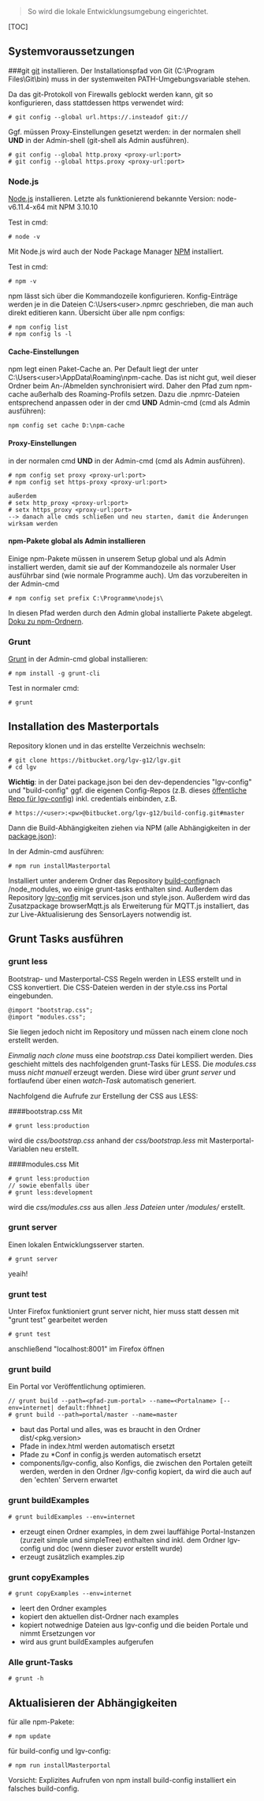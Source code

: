 >So wird die lokale Entwicklungsumgebung eingerichtet.

[TOC]

## Systemvoraussetzungen

###git
[git](http://git-scm.com/) installieren.
Der Installationspfad von Git (C:\Program Files\Git\bin\) muss in der systemweiten PATH-Umgebungsvariable stehen.

Da das git-Protokoll von Firewalls geblockt werden kann, git so konfigurieren, dass stattdessen https verwendet wird:

```
# git config --global url.https://.insteadof git://
```

Ggf. müssen Proxy-Einstellungen gesetzt werden:
in der normalen shell **UND** in der Admin-shell (git-shell als Admin ausführen).
```
# git config --global http.proxy <proxy-url:port>
# git config --global https.proxy <proxy-url:port>
```

### Node.js
[Node.js](http://nodejs.org) installieren. Letzte als funktionierend bekannte Version: node-v6.11.4-x64 mit NPM 3.10.10

Test in cmd:

```
# node -v
```

Mit Node.js wird auch der Node Package Manager [NPM](http://npmjs.org) installiert.

Test in cmd:

```
# npm -v
```

npm lässt sich über die Kommandozeile konfigurieren. Konfig-Einträge werden je in die Dateien C:\Users\<user>\.npmrc geschrieben, die man auch direkt editieren kann. Übersicht über alle npm configs:

```
# npm config list
# npm config ls -l
```

#### Cache-Einstellungen
npm legt einen Paket-Cache an. Per Default liegt der unter C:\Users\<user>\AppData\Roaming\npm-cache. Das ist nicht gut, weil dieser Ordner beim An-/Abmelden synchronisiert wird. Daher den Pfad zum npm-cache außerhalb des Roaming-Profils setzen. Dazu die .npmrc-Dateien entsprechend anpassen oder in der cmd **UND** Admin-cmd (cmd als Admin ausführen):

```
npm config set cache D:\npm-cache
```

#### Proxy-Einstellungen
in der normalen cmd **UND** in der Admin-cmd (cmd als Admin ausführen).

```
# npm config set proxy <proxy-url:port>
# npm config set https-proxy <proxy-url:port>

außerdem
# setx http_proxy <proxy-url:port>
# setx https_proxy <proxy-url:port>
--> danach alle cmds schließen und neu starten, damit die Änderungen wirksam werden

```

#### npm-Pakete global als Admin installieren
Einige npm-Pakete müssen in unserem Setup global und als Admin installiert werden, damit sie auf der Kommandozeile als normaler User ausführbar sind (wie normale Programme auch). Um das vorzubereiten in der Admin-cmd

```
# npm config set prefix C:\Programme\nodejs\
```

In diesen Pfad werden durch den Admin global installierte Pakete abgelegt. [Doku zu npm-Ordnern](https://docs.npmjs.com/files/folders).

### Grunt
[Grunt](http://gruntjs.com/) in der Admin-cmd global installieren:
```
# npm install -g grunt-cli
```

Test in normaler cmd:
```
# grunt
```


## Installation des Masterportals
Repository klonen und in das erstellte Verzeichnis wechseln:
```
# git clone https://bitbucket.org/lgv-g12/lgv.git
# cd lgv
```

**Wichtig**: in der Datei package.json bei den dev-dependencies "lgv-config" und "build-config" ggf. die eigenen Config-Repos (z.B. dieses [öffentliche Repo für lgv-config](https://bitbucket.org/lgv-g12/lgv-config-public/)) inkl. credentials einbinden, z.B.

```
# https://<user>:<pw>@bitbucket.org/lgv-g12/build-config.git#master
```


Dann die Build-Abhängigkeiten ziehen via NPM (alle Abhängigkeiten in der [package.json](../package.json)):

In der Admin-cmd ausführen:
```
# npm run installMasterportal
```


Installiert unter anderem Ordner das Repository [build-config](https://bitbucket.org/lgv-g12/build-config)nach /node_modules, wo einige grunt-tasks enthalten sind. Außerdem das Repository [lgv-config](https://bitbucket.org/lgv-g12/lgv-config) mit services.json und style.json. Außerdem wird das Zusatzpackage browserMqtt.js als Erweiterung für MQTT.js installiert, das zur Live-Aktualisierung des SensorLayers notwendig ist.


## Grunt Tasks ausführen
### grunt less
Bootstrap- und Masterportal-CSS Regeln werden in LESS erstellt und in CSS konvertiert. Die CSS-Dateien werden in der style.css ins Portal eingebunden.
```
@import "bootstrap.css";
@import "modules.css";
```
Sie liegen jedoch nicht im Repository und müssen nach einem clone noch erstellt werden.

*Einmalig nach clone* muss eine *bootstrap.css* Datei kompiliert werden. Dies geschieht mittels des nachfolgenden grunt-Tasks für LESS.
Die *modules.css* muss *nicht manuell* erzeugt werden. Diese wird über *grunt server* und fortlaufend über einen *watch-Task* automatisch generiert.

Nachfolgend die Aufrufe zur Erstellung der CSS aus LESS:

####bootstrap.css
Mit 
```
# grunt less:production
```
wird die *css/bootstrap.css* anhand der *css/bootstrap.less* mit Masterportal-Variablen neu erstellt.

####modules.css
Mit 
```
# grunt less:production
// sowie ebenfalls über
# grunt less:development
```
wird die *css/modules.css* aus allen *.less Dateien* unter */modules/* erstellt.

### grunt server
Einen lokalen Entwicklungsserver starten.

```
# grunt server
```

yeaih!

### grunt test
Unter Firefox funktioniert grunt server nicht, hier muss statt dessen mit "grunt test" gearbeitet werden

```
# grunt test
```

anschließend "localhost:8001" im Firefox öffnen

### grunt build
Ein Portal vor Veröffentlichung optimieren.

```
// grunt build --path=<pfad-zum-portal> --name=<Portalname> [--env=internet| default:fhhnet]
# grunt build --path=portal/master --name=master
```

- baut das Portal und alles, was es braucht in den Ordner dist/<pkg.version>
- Pfade in index.html werden automatisch ersetzt
 - Pfade zu *Conf in config.js werden automatisch ersetzt
- components/lgv-config, also Konfigs, die zwischen den Portalen geteilt werden, werden in den Ordner /lgv-config kopiert, da wird die auch auf den 'echten' Servern erwartet

### grunt buildExamples
```
# grunt buildExamples --env=internet
```
- erzeugt einen Ordner examples, in dem zwei lauffähige Portal-Instanzen (zurzeit simple und simpleTree) enthalten sind inkl. dem Ordner lgv-config und doc (wenn dieser zuvor erstellt wurde)
- erzeugt zusätzlich examples.zip

### grunt copyExamples
```
# grunt copyExamples --env=internet
```
- leert den Ordner examples
- kopiert den aktuellen dist-Ordner nach examples
- kopiert notwednige Dateien aus lgv-config und die beiden Portale und nimmt Ersetzungen vor
- wird aus grunt buildExamples aufgerufen

### Alle grunt-Tasks

```
# grunt -h
```

## Aktualisieren der Abhängigkeiten

für alle npm-Pakete:

```
# npm update
```

für build-config und lgv-config:

```
# npm run installMasterportal
```

Vorsicht: Explizites Aufrufen von npm install build-config installiert ein falsches build-config.